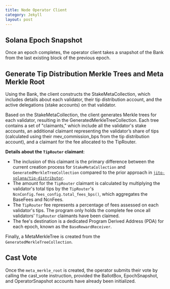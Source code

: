 ```yaml
---
title: Node Operator Client
category: Jekyll
layout: post
---
```


## Solana Epoch Snapshot

Once an epoch completes, the operator client takes a snapshot of the Bank from the last existing block of the previous epoch.

## Generate Tip Distribution Merkle Trees and Meta Merkle Root

Using the Bank, the client constructs the StakeMetaCollection, which includes details about each validator, their tip distribution account, and the active delegations (stake accounts) on that validator.

Based on the StakeMetaCollection, the client generates Merkle trees for each validator, resulting in the GeneratedMerkleTreeCollection.
Each tree contains a set of "claimants," which include all the validator's stake accounts, an additional claimant representing the validator’s share of tips (calculated using their mev_commission_bps from the tip distribution account), and a claimant for the fee allocated to the TipRouter.

**Details about the `TipRouter` claimant**:

- The inclusion of this claimant is the primary difference between the current creation process for `StakeMetaCollection` and `GeneratedMerkleTreeCollection` compared to the prior approach in [`jito-solana/tip-distributor`].
- The amount for the `TipRouter` claimant is calculated by multiplying the validator's total tips by the `TipRouter`'s `NcnConfig.fees_config.total_fees_bps()`, which aggregates the BaseFees and NcnFees.
- The `TipRouter` fee represents a percentage of fees assessed on each validator's tips. The program only holds the complete fee once all validators’ `TipRouter` claimants have been claimed.
- The fee's destination is a dedicated Program Derived Address (PDA) for each epoch, known as the `BaseRewardReceiver`.

Finally, a MetaMerkleTree is created from the `GeneratedMerkleTreeCollection`.

[`jito-solana/tip-distributor`]: https://github.com/jito-foundation/jito-programs/tree/master/mev-programs/

## Cast Vote

Once the `meta_merkle_root` is created, the operator submits their vote by calling the cast_vote instruction, provided the BallotBox, EpochSnapshot, and OperatorSnapshot accounts have already been initialized.

